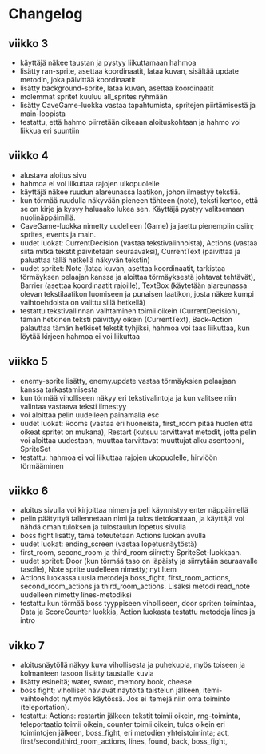 # Changelog
## viikko 3
- käyttäjä näkee taustan ja pystyy liikuttamaan hahmoa
- lisätty ran-sprite, asettaa koordinaatit, lataa kuvan, sisältää update metodin, joka päivittää koordinaatit
- lisätty background-sprite, lataa kuvan, asettaa koordinaatit
- molemmat spritet kuuluu all_sprites ryhmään
- lisätty CaveGame-luokka vastaa tapahtumista, spritejen piirtämisestä ja main-loopista
- testattu, että hahmo piirretään oikeaan aloituskohtaan ja hahmo voi liikkua eri suuntiin

## viikko 4
- alustava aloitus sivu
- hahmoa ei voi liikuttaa rajojen ulkopuolelle
- käyttäjä näkee ruudun alareunassa laatikon, johon ilmestyy tekstiä.
- kun törmää ruudulla näkyvään pieneen tähteen (note), teksti kertoo, että se on kirje ja kysyy haluaako lukea sen. Käyttäjä pystyy valitsemaan nuolinäppäimillä.
- CaveGame-luokka nimetty uudelleen (Game) ja jaettu pienempiin osiin; sprites, events ja main.
- uudet luokat: CurrentDecision (vastaa tekstivalinnoista), Actions (vastaa siitä mitkä tekstit päivitetään seuraavaksi), CurrentText (päivittää ja paluattaa tällä hetkellä näkyvän tekstin)
- uudet spritet: Note (lataa kuvan, asettaa koordinaatit, tarkistaa törmäyksen pelaajan kanssa ja aloittaa törmäyksestä johtavat tehtävät), Barrier (asettaa koordinaatit rajoille), TextBox (käytetään alareunassa olevan tekstilaatikon luomiseen ja punaisen laatikon, josta näkee kumpi vaihtoehdoista on valittu sillä hetkellä)
- testattu tekstivallinnan vaihtaminen toimii oikein (CurrentDecision), tämän hetkinen teksti päivittyy oikein (CurrentText), Back-Action palauttaa tämän hetkiset tekstit tyhjiksi, hahmoa voi taas liikuttaa, kun löytää kirjeen hahmoa ei voi liikuttaa 

## viikko 5
- enemy-sprite lisätty, enemy.update vastaa törmäyksien pelaajaan kanssa tarkastamisesta
- kun törmää viholliseen näkyy eri tekstivalintoja ja kun valitsee niin valintaa vastaava teksti ilmestyy
- voi aloittaa pelin uudelleen painamalla esc
- uudet luokat: Rooms (vastaa eri huoneista, first_room pitää huolen että oikeat spritet on mukana), Restart (kutsuu tarvittavat metodit, jotta pelin voi aloittaa uudestaan, muuttaa tarvittavat muuttujat alku asentoon), SpriteSet
- testattu: hahmoa ei voi liikuttaa rajojen ukopuolelle, hirviöön törmääminen

## viikko 6
- aloitus sivulla voi kirjoittaa nimen ja peli käynnistyy enter näppäimellä
- pelin päätyttyä tallennetaan nimi ja tulos tietokantaan, ja käyttäjä voi nähdä oman tuloksen ja tulostaulun lopetus sivulla
- boss fight lisätty, tämä toteutetaan Actions luokan avulla
- uudet luokat: ending_screen (vastaa lopetusnäytöstä)
- first_room, second_room ja third_room siirretty SpriteSet-luokkaan.
- uudet spritet: Door (kun törmää taso on läpäisty ja siirrytään seuraavalle tasolle), Note sprite uudelleen nimetty; nyt Item
- Actions luokassa uusia metodeja boss_fight, first_room_actions, second_room_actions ja third_room_actions. Lisäksi metodi read_note uudelleen nimetty lines-metodiksi
- testattu kun törmää boss tyyppiseen viholliseen, door spriten toimintaa, Data ja ScoreCounter luokkia, Action luokasta testattu metodeja lines ja intro

## vikko 7
- aloitusnäytöllä näkyy kuva vihollisesta ja puhekupla, myös toiseen ja kolmanteen tasoon lisätty taustalle kuvia
- lisätty esineitä; water, sword, memory book, cheese
- boss fight; viholliset häviävät näytöltä taistelun jälkeen, itemi-vaihtoehdot nyt myös käytössä. Jos ei itemejä niin oma toiminto (teleportation).
- testattu: Actions: restartin jälkeen tekstit toimii oikein, rng-toiminta, teleportaatio toimii oikein, counter toimii oikein, tulos oikein eri toimintojen jälkeen, boss_fight, eri metodien yhteistoiminta; act, first/second/third_room_actions, lines, found, back, boss_fight,
